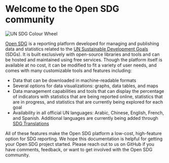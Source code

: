 <h1>Welcome to the Open SDG community</h1>

<img class="wheel" alt="UN SDG Colour Wheel" src="../img/SDG Wheel_Transparent.png" />

[Open SDG](https://github.com/open-sdg/open-sdg) is a reporting platform developed for managing and publishing data and statistics related to the [UN Sustainable Development Goals](https://www.un.org/sustainabledevelopment/sustainable-development-goals/) (SDGs). It is built exclusively with open-source libraries and tools and can be hosted and maintained using free services. Though the platform itself is available at no cost, it can be modified to fit a variety of user needs, and comes with many customizable tools and features including:

* Data that can be downloaded in machine-readable formats
* Several options for data visualizations: graphs, data tables, and maps
* Data management capabilities and tools that can display the percentage of indicators with statistics that are being reported online, statistics that are in progress, and statistics that are currently being explored for each goal
* Availability in  all official UN languages: Arabic, Chinese, English, French, and Spanish. Additional languages are currently being added through [SDG Translations](https://open-sdg.github.io/sdg-translations/)

All of these features make the Open SDG platform a low-cost, high-feature option for SDG reporting. We hope this documentation is helpful for getting your Open SDG project started. Please reach out to us on GitHub if you have comments, feedback, or want to get involved with the Open SDG community.


